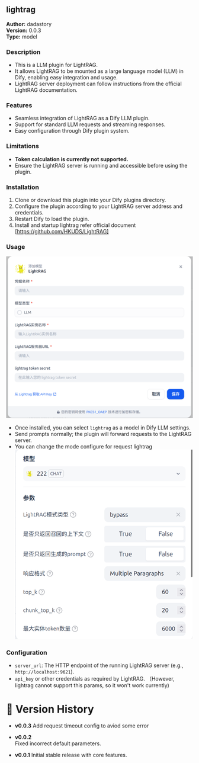 ## lightrag

**Author:** dadastory  
**Version:** 0.0.3  
**Type:** model  

### Description

- This is a LLM plugin for LightRAG.  
- It allows LightRAG to be mounted as a large language model (LLM) in Dify, enabling easy integration and usage.  
- LightRAG server deployment can follow instructions from the official LightRAG documentation.

### Features

- Seamless integration of LightRAG as a Dify LLM plugin.  
- Support for standard LLM requests and streaming responses.  
- Easy configuration through Dify plugin system.

### Limitations

- **Token calculation is currently not supported.**  
- Ensure the LightRAG server is running and accessible before using the plugin.  

### Installation

1. Clone or download this plugin into your Dify plugins directory.  
2. Configure the plugin according to your LightRAG server address and credentials.  
3. Restart Dify to load the plugin.  
4. Install and startup lightrag refer official document [https://github.com/HKUDS/LightRAG]

### Usage
![img.png](img.png)
- Once installed, you can select `lightrag` as a model in Dify LLM settings.  
- Send prompts normally; the plugin will forward requests to the LightRAG server.  
- You can change the mode configure for request lightrag
![img_1.png](img_1.png)
### Configuration

- `server_url`: The HTTP endpoint of the running LightRAG server (e.g., `http://localhost:9621`).  
- `api_key` or other credentials as required by LightRAG.  （However, lightrag cannot support this params, so it won't work currently)

# 📝 Version History

- **v0.0.3**
  Add request timeout config to aviod some error

- **v0.0.2**  
  Fixed incorrect default parameters.

- **v0.0.1** 
  Initial stable release with core features.